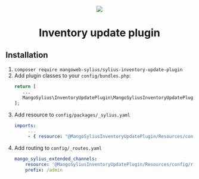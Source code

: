 <p align="center">
    <a href="https://www.mangoweb.cz/en/" target="_blank">
        <img src="https://avatars0.githubusercontent.com/u/38423357?s=200&v=4"/>
    </a>
</p>

<h1 align="center">Inventory update plugin</h1>

## Installation

1. `composer require mangoweb-sylius/sylius-inventory-update-plugin`
1. Add plugin classes to your `config/bundles.php`:
   ```php
   return [
      ...
      MangoSylius\InventoryUpdatePlugin\MangoSyliusInventoryUpdatePlugin::class => ['all' => true],
   ];
   ```
1. Add resource to `config/packages/_sylius.yaml`
    ```yaml
    imports:
         ...
         - { resource: "@MangoSyliusInventoryUpdatePlugin/Resources/config/resources.yml" }
    ```
1. Add routing to `config/_routes.yaml`
    ```yaml
    mango_sylius_extended_channels:
        resource: '@MangoSyliusInventoryUpdatePlugin/Resources/config/routing.yml'
        prefix: /admin
    ```
